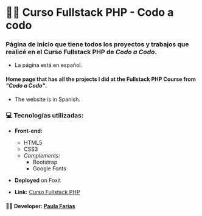 # :woman_student: Curso Fullstack PHP - Codo a codo

### Página de inicio que tiene todos los proyectos y trabajos que realicé en el Curso Fullstack PHP de _Codo a Codo_.
- La página está en español.

#### Home page that has all the projects I did at the Fullstack PHP Course from _"Codo a Codo"_.
- The website is in Spanish.

### :computer: Tecnologías utilizadas: 
- **Front-end:** 
  - HTML5
  - CSS3
  - _Complements:_ 
    - Bootstrap
    - Google Fonts

- **Deployed** on Foxit

- **Link:** [Curso Fullstack PHP](http://cursofullstackphp.foxit.com.ar/comision2014/Paula_Daniela_Farias/)


#### :woman_technologist: **Developer:** [Paula Farias](https://linkedin.com/in/paulafarias)

